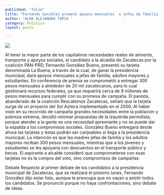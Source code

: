 ```yaml
---
published: "false"
title: "Fernando González promete apoyos mensuales  a jefas de familia, ancianos y estudiantes"
author: "ALMA ALEJANDRA TAPIA "
category: Política
layout: posts

---
```


![](http://i.imgur.com/1LGKAVTm.jpg)

Al tener la mayor parte de los capitalinos necesidades reales de alimento, transporte y apoyos sociales, el candidato a la alcaldía de Zacatecas por la coalición PAN-PRD, Fernando González Bueno, presentó su tarjeta denominada La Buena, a través de la cual, de ganar la presidencia municipal, dará apoyos mensuales a jefas de familia, adultos mayores y estudiantes.
En conferencia de prensa se comprometió a entregar 300 pesos mensuales a alrededor de 20 mil zacatecanos, para lo cual gestionará recursos federales, ya que requerirá cerca de 9 millones de pesos mensuales para cumplir con su promesa de campaña. 
El panista, abanderado de la coalición Rescatemos Zacatecas, señaló que la tarjeta surge de un proyecto del Sol Azteca implementado en el 2000. 
Al haber visto en su recorrido de campaña grandes necesidades entre la población y pobreza extrema, decidió retomar propuestas de la izquierda perredista, porque atender a la gente es una necesidad apremiante y no se puede dar la espalda a los compromisos sociales.
González Bueno entregará desde ahora las tarjetas y éstas podrán ser canjeables si llega a la presidencia municipal. La intención es que las madres jefas de familia y los adultos mayores reciban 300 pesos mensuales, mientras que a los jóvenes y estudiantes se les apoyaría con descuentos en el transporte público y becas. 
El aspirante a alcalde consideró que comprometerse con esas tarjetas no es la compra del voto, sino compromisos de campañas.

Debate 
Respecto al primer debate de los candidatos a la presidencia municipal de Zacatecas, que se realizará el próximo lunes, Fernando González dijo estar listo, aunque le preocupa que no vayan a asistir todos los candidatos. Se pronunció porque no haya confrontaciones, sino debate de ideas.
